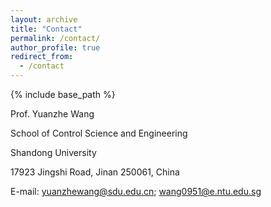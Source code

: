 ```yaml
---
layout: archive
title: "Contact"
permalink: /contact/
author_profile: true
redirect_from:
  - /contact
---
```


{% include base_path %}

Prof. Yuanzhe Wang

School of Control Science and Engineering

Shandong University

17923 Jingshi Road, Jinan 250061, China

E-mail: yuanzhewang@sdu.edu.cn; wang0951@e.ntu.edu.sg

